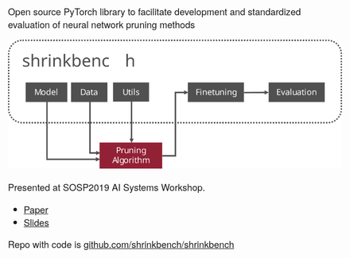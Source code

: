 
<style>
body {
    font-family: "Fira Sans", "Helvetica Neue", "Helvetica";
    font-weight: 400;
    font-size: 14pt;
}
</style>

Open source PyTorch library to facilitate development and  standardized evaluation of neural network pruning methods

![](diagram.svg)

Presented at SOSP2019 AI Systems Workshop. 

- [Paper](jjgo-aisystems2019.pdf)
- [Slides](slides-sosp19-aisystems-shrinkbench-v3.pdf)

Repo with code is [github.com/shrinkbench/shrinkbench](https://github.com/shrinkbench/shrinkbench)



